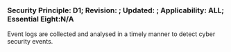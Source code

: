 ### Security Principle: D1; Revision: ; Updated: ; Applicability: ALL; Essential Eight:N/A
<p>Event logs are collected and analysed in a timely manner to detect cyber security events.</p>